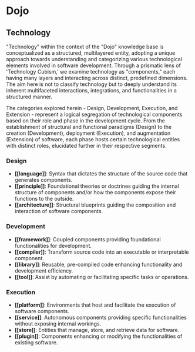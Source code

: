 # Dojo

## Technology

"Technology" within the context of the "Dojo" knowledge base is conceptualized as a structured, multilayered entity, adopting a unique approach towards understanding and categorizing various technological elements involved in software development. Through a prismatic lens of 'Technology Cubism,' we examine technology as "components," each having many layers and interacting across distinct, predefined dimensions. The aim here is not to classify technology but to deeply understand its inherent multifaceted interactions, integrations, and functionalities in a structured manner.

The categories explored herein - Design, Development, Execution, and Extension - represent a logical segregation of technological components based on their role and phase in the development cycle. From the establishment of structural and functional paradigms (Design) to the creation (Development), deployment (Execution), and augmentation (Extension) of software, each phase hosts certain technological entities with distinct roles, elucidated further in their respective segments.

### Design

- **[[language]]**: Syntax that dictates the structure of the source code that generates components.
- **[[principle]]**: Foundational theories or doctrines guiding the internal structure of components and/or how the components expose their functions to the outside.
- **[[architecture]]**: Structural blueprints guiding the composition and interaction of software components.

### Development

- **[[framework]]**: Coupled components providing foundational functionalities for development.
- **[[compiler]]**: Transform source code into an executable or interpretable component.
- **[[library]]**: Reusable, pre-compiled code enhancing functionality and development efficiency.
- **[[tool]]**: Assist by automating or facilitating specific tasks or operations.

### Execution

- **[[platform]]**: Environments that host and facilitate the execution of software components.
- **[[service]]**: Autonomous components providing specific functionalities without exposing internal workings.
- **[[store]]**: Entities that manage, store, and retrieve data for software.
- **[[plugin]]**: Components enhancing or modifying the functionalities of existing software.